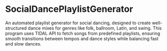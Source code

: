 # SocialDancePlaylistGenerator
An automated playlist generator for social dancing, designed to create well-structured dance mixes for genres like folk, ballroom, Latin, and swing. This program uses TIDAL API to fetch songs from predefined playlists, ensuring smooth transitions between tempos and dance styles while balancing fast and slow dances.
